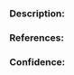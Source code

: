 ### Description: <!-- why was this change made? -->

<!-- more "the why" than "the what" -->

### References: <!-- related links -->

<!-- relates to: JIRA Ticket # automation will link this PR to the JIRA -->
<!-- closes: JIRA Ticket # automation will link this PR to the JIRA and close it -->

### Confidence: <!-- what testing was done to ensure the change does what it is intended to do? -->

<!-- were relevant tests performed? unit tests, integration tests, e2e, mage deploys, etc -->
<!-- were there lambda, database, or message queue interface changes? -->
<!-- reviewers should be able to understand how it was tested and have confidence in the change -->

<!-- pr guide: https://www.notion.so/pantherlabs/Github-Pull-Requests-PR-02af4e80f53844f985889d5c36874c6d#6a36878f77fb43a0b3539d93ee3c3da1 -->
<!-- reviewing guide: https://www.notion.so/pantherlabs/Reviewing-Pull-Requests-64b9f85c4e7b47128d1b2dd160330ae6 -->
